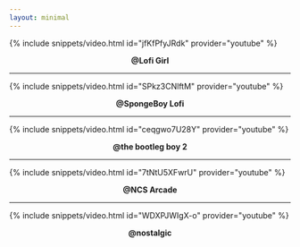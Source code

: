 ```yaml
---
layout: minimal
---
```


{% include snippets/video.html id="jfKfPfyJRdk" provider="youtube" %}

<b> <p align="center"> @Lofi Girl </p> </b>

---

{% include snippets/video.html id="SPkz3CNlftM" provider="youtube" %}

<b> <p align="center"> @SpongeBoy Lofi </p> </b>

---

{% include snippets/video.html id="ceqgwo7U28Y" provider="youtube" %}

<b> <p align="center"> @the bootleg boy 2 </p> </b>

---

{% include snippets/video.html id="7tNtU5XFwrU" provider="youtube" %}

<b> <p align="center"> @NCS Arcade </p> </b>

---

{% include snippets/video.html id="WDXPJWIgX-o" provider="youtube" %}

<b> <p align="center"> @nostalgic </p> </b>
